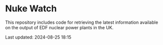 # Nuke Watch

This repository includes code for retrieving the latest information available on the output of EDF nuclear power plants in the UK.

Last updated: 2024-08-25 18:15